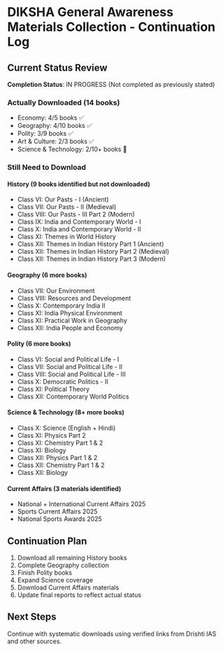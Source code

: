 # DIKSHA General Awareness Materials Collection - Continuation Log

## Current Status Review
**Completion Status**: IN PROGRESS (Not completed as previously stated)

### Actually Downloaded (14 books)
- Economy: 4/5 books ✅
- Geography: 4/10 books ✅  
- Polity: 3/9 books ✅
- Art & Culture: 2/3 books ✅
- Science & Technology: 2/10+ books 🔄

### Still Need to Download
#### History (9 books identified but not downloaded)
- Class VI: Our Pasts - I (Ancient)
- Class VII: Our Pasts - II (Medieval)  
- Class VIII: Our Pasts - III Part 2 (Modern)
- Class IX: India and Contemporary World - I
- Class X: India and Contemporary World - II
- Class XI: Themes in World History
- Class XII: Themes in Indian History Part 1 (Ancient)
- Class XII: Themes in Indian History Part 2 (Medieval)
- Class XII: Themes in Indian History Part 3 (Modern)

#### Geography (6 more books)
- Class VII: Our Environment
- Class VIII: Resources and Development
- Class X: Contemporary India II
- Class XI: India Physical Environment
- Class XI: Practical Work in Geography
- Class XII: India People and Economy

#### Polity (6 more books)
- Class VI: Social and Political Life - I
- Class VII: Social and Political Life - II
- Class VIII: Social and Political Life - III
- Class X: Democratic Politics - II
- Class XI: Political Theory
- Class XII: Contemporary World Politics

#### Science & Technology (8+ more books)
- Class X: Science (English + Hindi)
- Class XI: Physics Part 2
- Class XI: Chemistry Part 1 & 2
- Class XI: Biology
- Class XII: Physics Part 1 & 2
- Class XII: Chemistry Part 1 & 2
- Class XII: Biology

#### Current Affairs (3 materials identified)
- National + International Current Affairs 2025
- Sports Current Affairs 2025
- National Sports Awards 2025

## Continuation Plan
1. Download all remaining History books
2. Complete Geography collection
3. Finish Polity books
4. Expand Science coverage
5. Download Current Affairs materials
6. Update final reports to reflect actual status

## Next Steps
Continue with systematic downloads using verified links from Drishti IAS and other sources.
